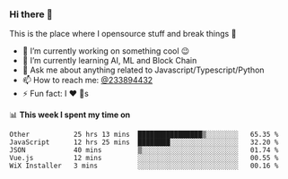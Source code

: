 ### Hi there 👋

<!--
**a233894432/a233894432** is a ✨ _special_ ✨ repository because its `README.md` (this file) appears on your GitHub profile.

Here are some ideas to get you started:

- 🔭 I’m currently working on ...
- 🌱 I’m currently learning ...
- 👯 I’m looking to collaborate on ...
- 🤔 I’m looking for help with ...
- 💬 Ask me about ...
- 📫 How to reach me: ...
- 😄 Pronouns: ...
- ⚡ Fun fact: ...
-->
 
 
This is the place where I opensource stuff and break things :rofl:

- 🔭 I’m currently working on something cool :wink:
- 🌱 I’m currently learning AI, ML and Block Chain
- 💬 Ask me about anything related to Javascript/Typescript/Python
- 📫 How to reach me: [@233894432](https://twitter.com/233894432)
- ⚡ Fun fact: I :heart: :dog:s

📊 **This week I spent my time on**
<!--START_SECTION:waka-->
```text
Other           25 hrs 13 mins  ████████████████▒░░░░░░░░   65.35 % 
JavaScript      12 hrs 25 mins  ████████░░░░░░░░░░░░░░░░░   32.20 % 
JSON            40 mins         ▒░░░░░░░░░░░░░░░░░░░░░░░░   01.74 % 
Vue.js          12 mins         ░░░░░░░░░░░░░░░░░░░░░░░░░   00.55 % 
WiX Installer   3 mins          ░░░░░░░░░░░░░░░░░░░░░░░░░   00.16 % 
```
<!--END_SECTION:waka-->
